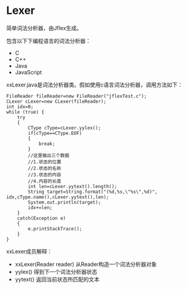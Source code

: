 # Lexer

简单词法分析器，由Jflex生成。

包含以下下编程语言的词法分析器：
* C
* C++
* Java
* JavaScript


xxLexer.java是词法分析器类。假如使用c语言词法分析器，调用方法如下：

```
FileReader fileReader=new FileReader("jflexTest.c");
CLexer cLexer=new CLexer(fileReader);
int idx=0;
while (true) {
	try
	{
		CType cType=cLexer.yylex();
		if(cType==CType.EOF)
		{
			break;
		}
		//这里输出三个数据
		//1.状态的位置
		//2.状态的名称
		//3.状态的内容
		//4.内容的长度
		int len=cLexer.yytext().length();
		String target=String.format("(%d,%s,\"%s\",%d)", idx,cType.name(),cLexer.yytext(),len);
		System.out.println(target);
		idx+=len;
	}
	catch(Exception e)
	{
		e.printStackTrace();
	}
}
```
xxLexer成员解释：
* xxLexer(Reader reader) 从Reader构造一个词法分析器对象
* yylex()  得到下一个词法分析器状态
* yytext()	返回当前状态所匹配的文本